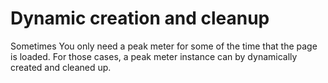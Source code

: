 # Dynamic creation and cleanup

Sometimes You only need a peak meter for some of the time that the page is loaded. For those cases, a peak meter instance can by dynamically created and cleaned up.
